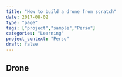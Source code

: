 ```yaml
---
title: "How to build a drone from scratch"
date: 2017-08-02
type: "page"
tags: ["project","sample","Perso"]
categories: "Learning"
project_context: "Perso"
draft: false
---
```


Drone
---


